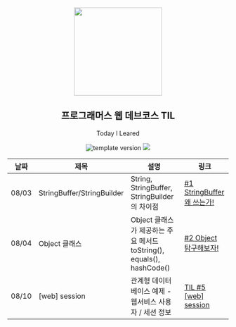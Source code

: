 <br/>
<p align="middle" >
  <img width="200px;" src="./src/images/prgms-logo.png"/>
</p>
<h2 align="middle">프로그래머스 웹 데브코스 TIL</h2>
<p align="middle">Today I Leared</p>
<p align="middle">
  <img src="https://img.shields.io/badge/version-1.0.0-blue?style=flat-square" alt="template version"/>
  <img src="https://img.shields.io/badge/language-md-md.svg?style=flat-square"/>
</p>

<p align="middle">
  <!-- <a href="#">☕ 블로그 링크</a> -->  
</p>


|날짜|제목|설명|링크|
|---|---|---|---|
|08/03|StringBuffer/StringBuilder|String, StringBuffer, StringBuilder의 차이점|[#1 StringBuffer 왜 쓰는가!](https://velog.io/@eunseo2/JAVA-StringBuffer-%EC%99%9C-%EC%93%B0%EB%8A%94%EA%B0%80)|
|08/04|Object 클래스|Object 클래스가 제공하는 주요 메서드 toString(), equals(), hashCode()|[#2 Object 탐구해보자!](https://velog.io/@eunseo2/Object%EA%B0%9D%EC%B2%B4%ED%83%90%EA%B5%AC%ED%95%98%EA%B8%B0)|
|08/10|[web] session|관계형 데이터베이스 예제 - 웹서비스 사용자 / 세션 정보|[TIL #5 [web] session](https://velog.io/@eunseo2/TIL-5-web-session)|
